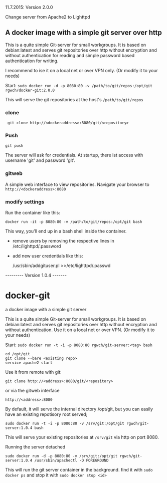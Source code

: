 11.7.2015: Version 2.0.0

Change server from Apache2 to Lighttpd

## A docker image with a simple git server over http

This is a quite simple Git-server for small workgroups. It is based on debian:latest and serves git repositories over http without encryption and without authentication for reading and simple password based authentication for writing.

I recommend to ise it on a local net or over VPN only. (Or modify it to your needs)

Start: `sudo docker run -d -p 8080:80 -v /path/to/git/repos:/opt/git rgwch/docker-git:2.0.0`

This will serve the git repositories at the host's `/path/to/git/repos`

### clone

     git clone http://<dockeraddress>:8080/git/<repository>

### Push

    git push
    
The server will ask for credentials. At startup, there ist access with username 'git' and password 'git'.
 
### gitweb

A simple web interface to view repositories. Navigate your browser to `http://<dockeraddress>:8080`


### modify settings

Run the container like this:

    docker run -it -p 8080:80 -v /path/to/git/repos:/opt/git bash
    
This way, you'll end up in a bash shell inside the container.

* remove users by removing the respective lines in /etc/lighttpd/.password
* add new user credentials like this: 

    /usr/sbin/addgituser.pl <name> <password> >>/etc/lighttpd/.passwd
    

--------- Version 1.0.4 -------

# docker-git
a docker image with a simple git server

This is a quite simple Git-server for small workgroups. It is based on debian:latest and serves git repositories over http without encryption and without authentication.
Use it on a local net or over VPN. (Or modify it to your needs)

Start: `sudo docker run -t -i -p 8080:80 rgwch/git-server:<tag> bash`

    cd /opt/git
    git clone --bare <existing repo>
    service apache2 start

Use it from remote with git:

    git clone http://<address>:8080/git/<repository>

or via the gitweb interface

    http://<address>:8080


By default, it will serve the internal directory /opt/git, but you can easily have an existing repotisory root served;

    sudo docker run -t -i -p 8080:80 -v /srv/git:/opt/git rgwch/git-server:1.0.4 bash
    
This will serve your existing repositories at `/srv/git` via http on port 8080.

Running the server detached

    sudo docker run -d -p 8080:80 -v /srv/git:/opt/git rgwch/git-server:1.0.4 /usr/sbin/apachectl -D FOREGROUND
    
This will run the git server container in the background. find it with `sudo docker ps` and stop it with `sudo docker stop <id>`


